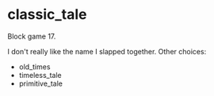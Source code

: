 # classic_tale
 Block game 17.

I don't really like the name I slapped together.
Other choices:
- old_times
- timeless_tale
- primitive_tale